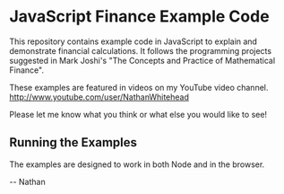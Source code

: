 JavaScript Finance Example Code
===============================

This repository contains example code in JavaScript to explain
and demonstrate financial calculations.  It follows the programming
projects suggested in Mark Joshi's "The Concepts and Practice
of Mathematical Finance".

These examples are featured in videos on my YouTube video channel.
http://www.youtube.com/user/NathanWhitehead

Please let me know what you think or what else you would like to see!

Running the Examples
--------------------

The examples are designed to work in both Node and in the browser.

--
Nathan
